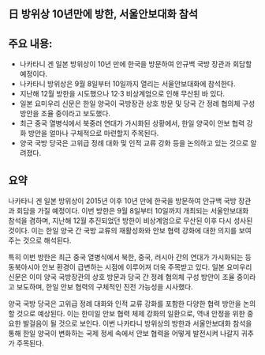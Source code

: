 ## 日 방위상 10년만에 방한, 서울안보대화 참석

## 주요 내용:
*   나카타니 겐 일본 방위상이 10년 만에 한국을 방문하여 안규백 국방 장관과 회담할 예정이다.
*   나카타니 방위상은 9월 8일부터 10일까지 열리는 서울안보대화에 참석한다.
*   지난해 12월 방한을 시도했으나 12·3 비상계엄으로 인해 무산된 바 있다.
*   일본 요미우리 신문은 한일 양국이 국방장관 상호 방문 및 당국 간 정례 협의체 구성 방안을 조율 중이라고 보도했다.
*   최근 중국 열병식에서 북중러 연대가 가시화된 상황에서, 한일 양국이 안보 협력 강화 방안을 얼마나 구체적으로 마련할지 주목된다.
*   양국 국방 당국은 고위급 정례 대화 및 인적 교류 강화 등을 논의하고 있는 것으로 알려졌다.

## 요약

나카타니 겐 일본 방위상이 2015년 이후 10년 만에 한국을 방문하여 안규백 국방 장관과 회담을 가질 예정이다. 이번 방한은 9월 8일부터 10일까지 개최되는 서울안보대화 참석을 겸하며, 지난해 12월 추진되었던 방한이 비상계엄으로 무산된 이후 다시 성사된 것이다. 이는 한일 양국 간 국방 교류의 재활성화와 안보 협력 강화에 대한 의지를 보여주는 것으로 해석된다.

특히 이번 방한은 최근 중국 열병식에서 북한, 중국, 러시아 간의 연대가 가시화되는 등 동북아시아 안보 환경이 급변하는 시점에 이루어져 더욱 주목받고 있다. 일본 요미우리 신문은 이미 양국 국방장관의 상호 방문과 당국 간 정례 협의체 구성 방안이 조율 중이라고 보도하며, 한일 안보 협력의 구체적인 진전 가능성을 시사했다.

양국 국방 당국은 고위급 정례 대화와 인적 교류 강화를 포함한 다양한 협력 방안을 논의할 것으로 예상된다. 이는 한미일 안보 협력 체제 강화의 일환으로, 역내 안정을 위한 중요한 발걸음이 될 것으로 보인다. 이번 나카타니 방위상의 방한과 서울안보대화 참석을 통해 한일 양국이 변화하는 국제 정세 속에서 안보 협력을 어떻게 발전시켜 나갈지 귀추가 주목된다.